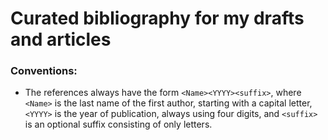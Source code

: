 # Curated bibliography for my drafts and articles

### Conventions:

- The references always have the form `<Name><YYYY><suffix>`, where `<Name>` is the last name of the first author, starting with a capital letter, `<YYYY>` is the year of publication, always using four digits, and `<suffix>` is an optional suffix consisting of only letters.